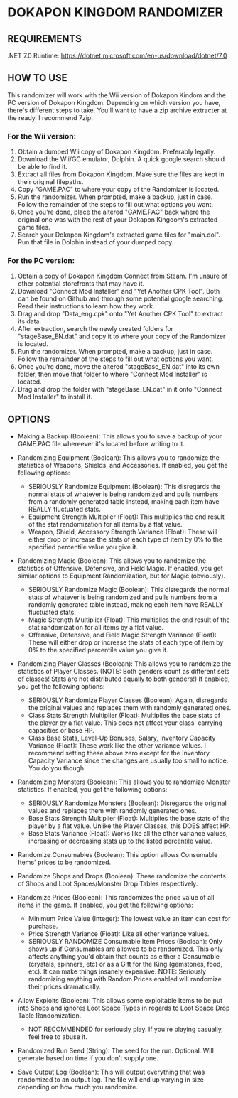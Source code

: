 # DOKAPON KINGDOM RANDOMIZER

## REQUIREMENTS
.NET 7.0 Runtime: https://dotnet.microsoft.com/en-us/download/dotnet/7.0

## HOW TO USE

This randomizer will work with the Wii version of Dokapon Kindom and the PC version of Dokapon Kingdom.
Depending on which version you have, there's different steps to take. You'll want to have a zip archive extracter at the ready. I recommend 7zip.

### For the Wii version:
1) Obtain a dumped Wii copy of Dokapon Kingdom. Preferably legally.
2) Download the Wii/GC emulator, Dolphin. A quick google search should be able to find it.
3) Extract all files from Dokapon Kingdom. Make sure the files are kept in their original filepaths.
4) Copy "GAME.PAC" to where your copy of the Randomizer is located.
5) Run the randomizer. When prompted, make a backup, just in case. Follow the remainder of the steps to fill out what options you want.
6) Once you're done, place the altered "GAME.PAC" back where the original one was with the rest of your Dokapon Kingdom's extracted game files.
7) Search your Dokapon Kingdom's extracted game files for "main.dol". Run that file in Dolphin instead of your dumped copy.

### For the PC version:
1) Obtain a copy of Dokapon Kingdom Connect from Steam. I'm unsure of other potential storefronts that may have it.
2) Download "Connect Mod Installer" and "Yet Another CPK Tool". Both can be found on Github and through some potential google searching. Read their instructions to learn how they work.
3) Drag and drop "Data_eng.cpk" onto "Yet Another CPK Tool" to extract its data.
4) After extraction, search the newly created folders for "stageBase_EN.dat" and copy it to where your copy of the Randomizer is located.
5) Run the randomizer. When prompted, make a backup, just in case. Follow the remainder of the steps to fill out what options you want.
6) Once you're done, move the altered "stageBase_EN.dat" into its own folder, then move that folder to where "Connect Mod Installer" is located.
7) Drag and drop the folder with "stageBase_EN.dat" in it onto "Connect Mod Installer" to install it.

## OPTIONS
- Making a Backup (Boolean):
	This allows you to save a backup of your GAME.PAC file whereever it's located before writing to it.

- Randomizing Equipment (Boolean):
	This allows you to randomize the statistics of Weapons, Shields, and Accessories.
	If enabled, you get the following options:
	- SERIOUSLY Randomize Equipment (Boolean):
		This disregards the normal stats of whatever is being randomized and pulls numbers from a randomly generated table instead, making each item have REALLY fluctuated stats.
	- Equipment Strength Multiplier (Float):
		This multiplies the end result of the stat randomization for all items by a flat value.
	- Weapon, Shield, Accessory Strength Variance (Float):
		These will either drop or increase the stats of each type of item by 0% to the specified percentile value you give it.

- Randomizing Magic (Boolean):
	This allows you to randomize the statistics of Offensive, Defensive, and Field Magic.
	If enabled, you get similar options to Equipment Randomization, but for Magic (obviously).
	- SERIOUSLY Randomize Magic (Boolean):
		This disregards the normal stats of whatever is being randomized and pulls numbers from a randomly generated table instead, making each item have REALLY fluctuated stats.
	- Magic Strength Multiplier (Float):
		This multiplies the end result of the stat randomization for all items by a flat value.
	- Offensive, Defensive, and Field Magic Strength Variance (Float):
		These will either drop or increase the stats of each type of item by 0% to the specified percentile value you give it.

- Randomizing Player Classes (Boolean):
	This allows you to randomize the statistics of Player Classes. (NOTE: Both genders count as different sets of classes! Stats are not distributed equally to both genders!)
	If enabled, you get the following options:
	- SERIOUSLY Randomize Player Classes (Boolean):
		Again, disregards the original values and replaces them with randomly generated ones.
	- Class Stats Strength Multiplier (Float):
		Multiplies the base stats of the player by a flat value. This does not affect your class' carrying capacities or base HP.
	- Class Base Stats, Level-Up Bonuses, Salary, Inventory Capacity Variance (Float):
		These work like the other variance values. I recommend setting these above zero except for the Inventory Capacity Variance since the changes are usually too small to notice. You do you though.

- Randomizing Monsters (Boolean):
	This allows you to randomize Monster statistics.
	If enabled, you get the following options:
	- SERIOUSLY Randomize Monsters (Boolean):
		Disregards the original values and replaces them with randomly generated ones.
	- Base Stats Strength Multiplier (Float):
		Multiplies the base stats of the player by a flat value. Unlike the Player Classes, this DOES affect HP.
	- Base Stats Variance (Float):
		Works like all the other variance values, increasing or decreasing stats up to the listed percentile value.

- Randomize Consumables (Boolean):
	This option allows Consumable Items' prices to be randomized.

- Randomize Shops and Drops (Boolean):
	These randomize the contents of Shops and Loot Spaces/Monster Drop Tables respectively.
	
- Randomize Prices (Boolean):
	This randomizes the price value of all items in the game.
	If enabled, you get the following options:
	- Minimum Price Value (Integer):
		The lowest value an item can cost for purchase.
	- Price Strength Variance (Float):
		Like all other variance values.
	- SERIOUSLY RANDOMIZE Consumable Item Prices (Boolean):
		Only shows up if Consumables are allowed to be randomized.
		This only affects anything you'd obtain that counts as either a Consumable (crystals, spinners, etc) or as a Gift for the King (gemstones, food, etc). It can make things insanely expensive.
	NOTE: Seriously randomizing anything with Random Prices enabled will randomize their prices dramatically.
	
- Allow Exploits (Boolean):
	This allows some exploitable Items to be put into Shops and ignores Loot Space Types in regards to Loot Space Drop Table Randomization.
	- NOT RECOMMENDED for seriously play. If you're playing casually, feel free to abuse it.
	
- Randomized Run Seed (String):
	The seed for the run. Optional. Will generate based on time if you don't supply one.
	
- Save Output Log (Boolean):
	This will output everything that was randomized to an output log. The file will end up varying in size depending on how much you randomize.